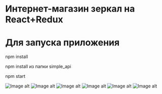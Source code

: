 # Интернет-магазин зеркал на React+Redux

# Для запуска приложения
npm install

npm install из папки simple_api

npm start

![Image alt](https://github.com/EvgeniyBudaev/react-mirrorLook/blob/main/src/assests/images/readme1.png)
![Image alt](https://github.com/EvgeniyBudaev/react-mirrorLook/blob/main/src/assests/images/readme2.png)
![Image alt](https://github.com/EvgeniyBudaev/react-mirrorLook/blob/main/src/assests/images/readme3.png)
![Image alt](https://github.com/EvgeniyBudaev/react-mirrorLook/blob/main/src/assests/images/readme4.png)
![Image alt](https://github.com/EvgeniyBudaev/react-mirrorLook/blob/main/src/assests/images/readme5.png)
![Image alt](https://github.com/EvgeniyBudaev/react-mirrorLook/blob/main/src/assests/images/readme6.png)